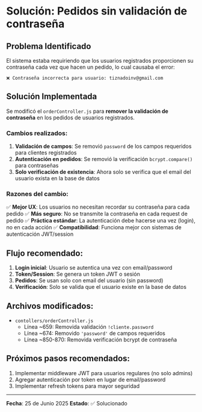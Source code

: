 # Solución: Pedidos sin validación de contraseña

## Problema Identificado
El sistema estaba requiriendo que los usuarios registrados proporcionen su contraseña cada vez que hacen un pedido, lo cual causaba el error:
```
❌ Contraseña incorrecta para usuario: tiznadoinv@gmail.com
```

## Solución Implementada
Se modificó el `orderController.js` para **remover la validación de contraseña** en los pedidos de usuarios registrados.

### Cambios realizados:

1. **Validación de campos**: Se removió `password` de los campos requeridos para clientes registrados
2. **Autenticación en pedidos**: Se removió la verificación `bcrypt.compare()` para contraseñas
3. **Solo verificación de existencia**: Ahora solo se verifica que el email del usuario exista en la base de datos

### Razones del cambio:

✅ **Mejor UX**: Los usuarios no necesitan recordar su contraseña para cada pedido
✅ **Más seguro**: No se transmite la contraseña en cada request de pedido
✅ **Práctica estándar**: La autenticación debe hacerse una vez (login), no en cada acción
✅ **Compatibilidad**: Funciona mejor con sistemas de autenticación JWT/session

## Flujo recomendado:

1. **Login inicial**: Usuario se autentica una vez con email/password
2. **Token/Session**: Se genera un token JWT o sesión
3. **Pedidos**: Se usan solo con email del usuario (sin password)
4. **Verificación**: Solo se valida que el usuario existe en la base de datos

## Archivos modificados:
- `contollers/orderController.js`
  - Línea ~659: Removida validación `!cliente.password`
  - Línea ~674: Removido `'password'` de campos requeridos
  - Línea ~850-870: Removida verificación bcrypt de contraseña

## Próximos pasos recomendados:
1. Implementar middleware JWT para usuarios regulares (no solo admins)
2. Agregar autenticación por token en lugar de email/password
3. Implementar refresh tokens para mayor seguridad

---
**Fecha**: 25 de Junio 2025
**Estado**: ✅ Solucionado
